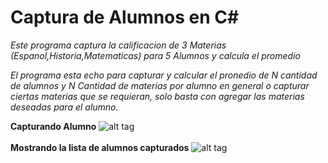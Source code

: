 <h1>Captura de Alumnos en C#</h1>
<i>
<p>
Este programa captura la calificacion de 3 Materias (Espanol,Historia,Matematicas) para 5 Alumnos y calcula el promedio

El programa esta echo para capturar y calcular el pronedio de N cantidad de alumnos y N Cantidad de materias por alumno en general
o capturar ciertas materias que se requieran, solo basta con agregar las materias deseadas para el alumno.
</p>
</i>

<b>Capturando Alumno</b>
![alt tag](https://github.com/MrAlex6204/CSharpCodes/tree/master/Images/screen1.jpg)
<br>
<br>
<b>Mostrando la lista de alumnos capturados</b>
![alt tag](https://github.com/MrAlex6204/CSharpCodes/tree/master/Images/screen2.jpg)
